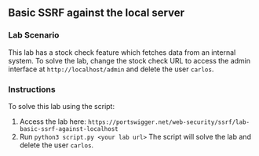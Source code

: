 ## Basic SSRF against the local server
### Lab Scenario
This lab has a stock check feature which fetches data from an internal system.
To solve the lab, change the stock check URL to access the admin interface at `http://localhost/admin` and delete the user `carlos`.

### Instructions
To solve this lab using the script:
1. Access the lab here: `https://portswigger.net/web-security/ssrf/lab-basic-ssrf-against-localhost`
2. Run `python3 script.py <your lab url>` The script will solve the lab and delete the user `carlos`.